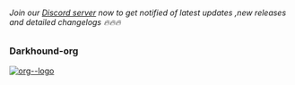 ###### Join our [Discord server](https://discord.gg/BSrD4kukaZ) now to get notified of latest updates ,new releases and detailed changelogs 🔥🔥🔥
### Darkhound-org
[![org--logo](https://svg-banners.vercel.app/api?type=textBox&text1=Darkhound-org%20&width=800&height=400)](https://github.com/Akshay090/svg-banners)
